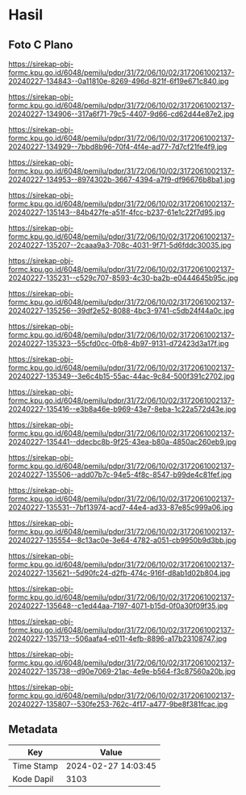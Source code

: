 # Hasil

## Foto C Plano

https://sirekap-obj-formc.kpu.go.id/6048/pemilu/pdpr/31/72/06/10/02/3172061002137-20240227-134843--0a11810e-8269-496d-821f-6f19e671c840.jpg

https://sirekap-obj-formc.kpu.go.id/6048/pemilu/pdpr/31/72/06/10/02/3172061002137-20240227-134906--317a6f71-79c5-4407-9d66-cd62d44e87e2.jpg

https://sirekap-obj-formc.kpu.go.id/6048/pemilu/pdpr/31/72/06/10/02/3172061002137-20240227-134929--7bbd8b96-70f4-4f4e-ad77-7d7cf21fe4f9.jpg

https://sirekap-obj-formc.kpu.go.id/6048/pemilu/pdpr/31/72/06/10/02/3172061002137-20240227-134953--8974302b-3667-4394-a7f9-df96676b8ba1.jpg

https://sirekap-obj-formc.kpu.go.id/6048/pemilu/pdpr/31/72/06/10/02/3172061002137-20240227-135143--84b427fe-a51f-4fcc-b237-61e1c22f7d95.jpg

https://sirekap-obj-formc.kpu.go.id/6048/pemilu/pdpr/31/72/06/10/02/3172061002137-20240227-135207--2caaa9a3-708c-4031-9f71-5d6fddc30035.jpg

https://sirekap-obj-formc.kpu.go.id/6048/pemilu/pdpr/31/72/06/10/02/3172061002137-20240227-135231--c529c707-8593-4c30-ba2b-e0444645b95c.jpg

https://sirekap-obj-formc.kpu.go.id/6048/pemilu/pdpr/31/72/06/10/02/3172061002137-20240227-135256--39df2e52-8088-4bc3-9741-c5db24f44a0c.jpg

https://sirekap-obj-formc.kpu.go.id/6048/pemilu/pdpr/31/72/06/10/02/3172061002137-20240227-135323--55cfd0cc-0fb8-4b97-9131-d72423d3a17f.jpg

https://sirekap-obj-formc.kpu.go.id/6048/pemilu/pdpr/31/72/06/10/02/3172061002137-20240227-135349--3e6c4b15-55ac-44ac-9c84-500f391c2702.jpg

https://sirekap-obj-formc.kpu.go.id/6048/pemilu/pdpr/31/72/06/10/02/3172061002137-20240227-135416--e3b8a46e-b969-43e7-8eba-1c22a572d43e.jpg

https://sirekap-obj-formc.kpu.go.id/6048/pemilu/pdpr/31/72/06/10/02/3172061002137-20240227-135441--ddecbc8b-9f25-43ea-b80a-4850ac260eb9.jpg

https://sirekap-obj-formc.kpu.go.id/6048/pemilu/pdpr/31/72/06/10/02/3172061002137-20240227-135506--add07b7c-94e5-4f8c-8547-b99de4c81fef.jpg

https://sirekap-obj-formc.kpu.go.id/6048/pemilu/pdpr/31/72/06/10/02/3172061002137-20240227-135531--7bf13974-acd7-44e4-ad33-87e85c999a06.jpg

https://sirekap-obj-formc.kpu.go.id/6048/pemilu/pdpr/31/72/06/10/02/3172061002137-20240227-135554--8c13ac0e-3e64-4782-a051-cb9950b9d3bb.jpg

https://sirekap-obj-formc.kpu.go.id/6048/pemilu/pdpr/31/72/06/10/02/3172061002137-20240227-135621--5d90fc24-d2fb-474c-916f-d8ab1d02b804.jpg

https://sirekap-obj-formc.kpu.go.id/6048/pemilu/pdpr/31/72/06/10/02/3172061002137-20240227-135648--c1ed44aa-7197-4071-b15d-0f0a30f09f35.jpg

https://sirekap-obj-formc.kpu.go.id/6048/pemilu/pdpr/31/72/06/10/02/3172061002137-20240227-135713--506aafa4-e011-4efb-8896-a17b23108747.jpg

https://sirekap-obj-formc.kpu.go.id/6048/pemilu/pdpr/31/72/06/10/02/3172061002137-20240227-135738--d90e7069-21ac-4e9e-b564-f3c87560a20b.jpg

https://sirekap-obj-formc.kpu.go.id/6048/pemilu/pdpr/31/72/06/10/02/3172061002137-20240227-135807--530fe253-762c-4f17-a477-9be8f381fcac.jpg


## Metadata

| Key        | Value               |
| ---------- | ------------------- |
| Time Stamp | 2024-02-27 14:03:45 |
| Kode Dapil | 3103                |



